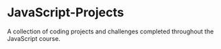 # JavaScript-Projects
A collection of coding projects and challenges completed throughout the JavaScript course.
